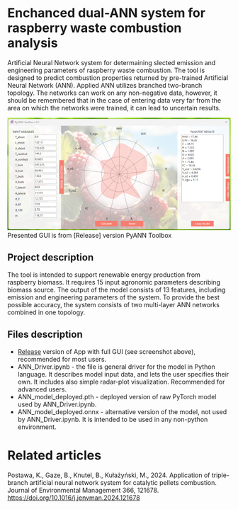 # Enchanced dual-ANN system for raspberry waste combustion analysis
Artificial Neural Network system for determaining slected emission and engineering parameters of raspberry waste combustion. The tool is designed to predict combustion properties returned by pre-trained Artificial Neural Network (ANN). Applied ANN utilizes branched two-branch topology. The networks can work on any non-negative data, however, it should be remembered that in the case of entering data very far from the area on which the networks were trained, it can lead to uncertain results.

![App GUI](Screenshot_GUI.png?raw=true "PyANN Toolbox - Raspberry")
Presented GUI is from [Release] version PyANN Toolbox

## Project description
The tool is intended to support renewable energy production from raspberry biomass. It requires 15 input agronomic parameters describing biomass source. The output of the model consists of 13 features, including emission and engineering parameters of the system. To provide the best possible accuracy, the system consists of two multi-layer ANN networks combined in one topology.

## Files description
* [Release](https://github.com/kar-pos/PyANN_Toolbox) version of App with full GUI (see screenshot above), recommended for most users.
* ANN_Driver.ipynb - the file is general driver for the model in Python language. It describes model input data, and lets the user specifies their own. It includes also simple radar-plot visualization. Recommended for advanced users.
* ANN_model_deployed.pth - deployed version of raw PyTorch model used by ANN_Driver.ipynb.
* ANN_model_deployed.onnx - alternative version of the model, not used by ANN_Driver.ipynb. It is intended to be used in any non-python environment.

# Related articles
Postawa, K., Gaze, B., Knutel, B., Kułażyński, M., 2024. Application of triple-branch artificial neural network system for catalytic pellets combustion. Journal of Environmental Management 366, 121678. https://doi.org/10.1016/j.jenvman.2024.121678
